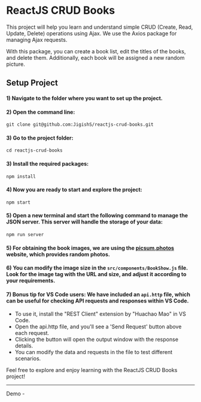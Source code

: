 # ReactJS CRUD Books

This project will help you learn and understand simple CRUD (Create, Read, Update, Delete) operations using Ajax. We use the Axios package for managing Ajax requests.

With this package, you can create a book list, edit the titles of the books, and delete them. Additionally, each book will be assigned a new random picture.

## Setup Project
#### 1) Navigate to the folder where you want to set up the project.
#### 2) Open the command line:
```
git clone git@github.com:JigishS/reactjs-crud-books.git
```
#### 3) Go to the project folder:
```
cd reactjs-crud-books
```
#### 3) Install the required packages:
```
npm install
```
#### 4) Now you are ready to start and explore the project:
```
npm start
```
#### 5) Open a new terminal and start the following command to manage the JSON server. This server will handle the storage of your data:
```
npm run server
```
#### 5) For obtaining the book images, we are using the <a href="https://picsum.photos">picsum.photos</a> website, which provides random photos.
#### 6) You can modify the image size in the `src/components/BookShow.js` file. Look for the image tag with the URL and size, and adjust it according to your requirements.
#### 7) Bonus tip for VS Code users: We have included an `api.http` file, which can be useful for checking API requests and responses within VS Code.
* To use it, install the "REST Client" extension by "Huachao Mao" in VS Code.
* Open the api.http file, and you'll see a 'Send Request' button above each request.
* Clicking the button will open the output window with the response details.
* You can modify the data and requests in the file to test different scenarios.

Feel free to explore and enjoy learning with the ReactJS CRUD Books project!
***

Demo -
